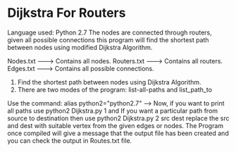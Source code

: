 # Dijkstra For Routers
Language used: Python 2.7
The nodes are connected through routers, given all possible connections this program will find the shortest path between nodes using modified Dijkstra Algorithm.

Nodes.txt ---> Contains all nodes.
Routers.txt ---> Contains all routers.
Edges.txt ---> Contains all possible connections.


1) Find the shortest path between nodes using Dijkstra Algorithm.
2) There are two modes of the program: list-all-paths and list_path_to

	
 Use the command: alias python2="python2.7"
--> Now, if you want to print all paths use python2 Dijkstra.py 1 and If you want a particular path from source to destination then use python2 Dijkstra.py 2 src dest 
replace the src and dest with suitable vertex from the given edges or nodes. 
The Program once compiled will give a message that the output file has been created and you can check the output in Routes.txt file.
